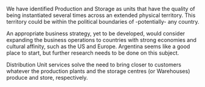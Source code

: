 We have identified Production and Storage as units that have the quality of being instantiated several times across an extended physical territory. This territory could be within the political boundaries of -potentially- any country. 

An appropriate business strategy, yet to be developed, would consider expanding the business operations to countries with strong economies and cultural affinity, such as the US and Europe. Argentina seems like a good place to start, but further research needs to be done on this subject.

Distribution Unit services solve the need to bring closer to customers whatever the production plants and the storage centres (or Warehouses) produce and store, respectively.
